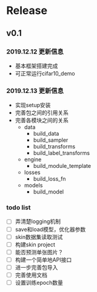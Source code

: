 
# Release

## v0.1

### 2019.12.12 更新信息
- 基本框架搭建完成
- 可正常运行cifar10_demo


### 2019.12.13 更新信息
- 实现setup安装
- 完善包之间的引用关系
- 完善各模块之间的关系
  - data
    - build_data
    - build_sampler
    - build_transforms
    - build_label_transforms
  - engine
    - build_module_template
  - losses
    - build_loss_fn
  - models
    - build_model

### todo list

- [ ] 弄清楚logging机制
- [ ] save和load模型，优化器参数
- [ ] skin数据集读取测试
- [ ] 构建skin project
- [ ] 能否预测单张图片？
- [ ] 构建一个简单地API接口
- [ ] 进一步完善包导入
- [ ] 完善使用文档
- [ ] 设置训练epoch数量